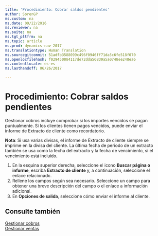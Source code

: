 ```yaml
---
title: 'Procedimiento: Cobrar saldos pendientes'
author: SorenGP
ms.custom: na
ms.date: 09/22/2016
ms.reviewer: na
ms.suite: na
ms.tgt_pltfrm: na
ms.topic: article
ms.prod: dynamics-nav-2017
ms.translationtype: Human Translation
ms.sourcegitcommit: 51adfb3588099c496f0946ff71da5c6fe518f070
ms.openlocfilehash: f029450084117de72dda56839a5a0748ee248ea6
ms.contentlocale: es-es
ms.lasthandoff: 06/26/2017

---
```


# <a name="how-to-collect-outstanding-balances"></a>Procedimiento: Cobrar saldos pendientes
Gestionar cobros incluye comprobar si los importes vencidos se pagan puntualmente. Si los clientes tienen pagos vencidos, puede enviar el informe de Extracto de cliente como recordatorio.

**Nota**: Si usa varias divisas, el informe de Extracto de cliente siempre se imprime en la divisa del cliente. La última fecha de periodo de un extracto también se usa como la fecha del extracto y la fecha de vencimiento, si el vencimiento está incluido.

1. En la esquina superior derecha, seleccione el icono **Buscar página o informe**, escriba **Extracto de cliente** y, a continuación, seleccione el enlace relacionado.
2. Rellene los campos según sea necesario. Seleccione un campo para obtener una breve descripción del campo o el enlace a información adicional.
3. En **Opciones de salida**, seleccione cómo enviar el informe al cliente.

## <a name="see-also"></a>Consulte también
[Gestionar cobros](receivables-manage-receivables.md)  
[Gestionar ventas](sales-manage-sales.md)

